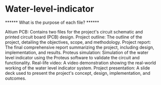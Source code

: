 # Water-level-indicator
****** What is the purpose of each file? ******

Altium PCB: Contains two files for the project's circuit schematic and printed circuit board (PCB) design.
Project outline: The outline of the project, detailing the objectives, scope, and methodology.
Project report: The final comprehensive report summarizing the project, including design, implementation, and results.
Proteus simulation: Simulation of the water level indicator using the Proteus software to validate the circuit and functionality.
Real-life video: A video demonstration showing the real-world working of the water level indicator system.
Project presentation: A slide deck used to present the project's concept, design, implementation, and outcomes.

